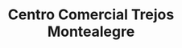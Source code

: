 ---
title: "Centro Comercial Trejos Montealegre"
url: /san-rafael/centro-comercial-trejos-montealegre/
shop: centro comercial
---